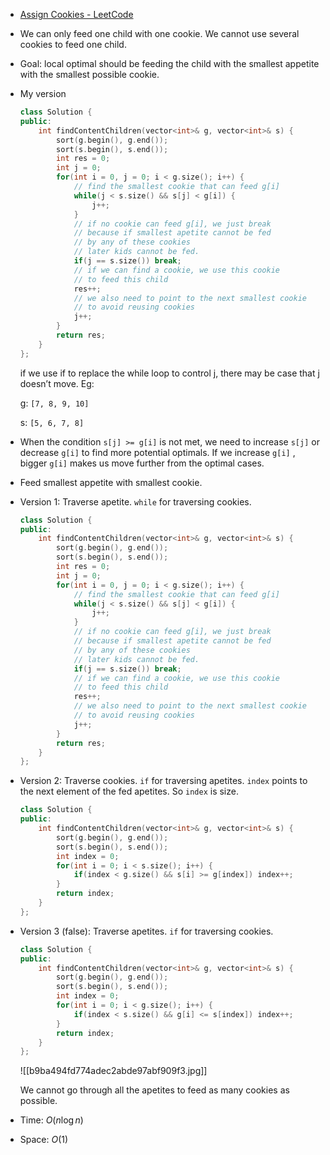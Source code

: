 - [Assign Cookies - LeetCode](https://leetcode.com/problems/assign-cookies/description/)
- We can only feed one child with one cookie. We cannot use several cookies to feed one child.
- Goal: local optimal should be feeding the child with the smallest appetite with the smallest possible cookie.
- My version
    
    ```C++
    class Solution {
    public:
        int findContentChildren(vector<int>& g, vector<int>& s) {
            sort(g.begin(), g.end());
            sort(s.begin(), s.end());
            int res = 0;
            int j = 0;
            for(int i = 0, j = 0; i < g.size(); i++) {
                // find the smallest cookie that can feed g[i]
                while(j < s.size() && s[j] < g[i]) {
                    j++;
                }
                // if no cookie can feed g[i], we just break
                // because if smallest apetite cannot be fed
                // by any of these cookies
                // later kids cannot be fed. 
                if(j == s.size()) break;
                // if we can find a cookie, we use this cookie 
                // to feed this child
                res++;
                // we also need to point to the next smallest cookie
                // to avoid reusing cookies
                j++;
            }
            return res;
        }
    };
    ```
    
    if we use if to replace the while loop to control j, there may be case that j doesn’t move. Eg:
    
    g: `[7, 8, 9, 10]`
    
    s: `[5, 6, 7, 8]`
    
- When the condition `s[j] >= g[i]` is not met, we need to increase `s[j]` or decrease `g[i]` to find more potential optimals. If we increase `g[i]` , bigger `g[i]` makes us move further from the optimal cases.
- Feed smallest appetite with smallest cookie. 
- Version 1: Traverse apetite. `while` for traversing cookies. 
    
    ```C++
    class Solution {
    public:
        int findContentChildren(vector<int>& g, vector<int>& s) {
            sort(g.begin(), g.end());
            sort(s.begin(), s.end());
            int res = 0;
            int j = 0;
            for(int i = 0, j = 0; i < g.size(); i++) {
                // find the smallest cookie that can feed g[i]
                while(j < s.size() && s[j] < g[i]) {
                    j++;
                }
                // if no cookie can feed g[i], we just break
                // because if smallest apetite cannot be fed
                // by any of these cookies
                // later kids cannot be fed. 
                if(j == s.size()) break;
                // if we can find a cookie, we use this cookie 
                // to feed this child
                res++;
                // we also need to point to the next smallest cookie
                // to avoid reusing cookies
                j++;
            }
            return res;
        }
    };
    ```

- Version 2: Traverse cookies. `if` for traversing apetites. `index` points to the next element of the fed apetites. So `index` is size. 

	```cpp
	class Solution {
	public:
	    int findContentChildren(vector<int>& g, vector<int>& s) {
	        sort(g.begin(), g.end());
	        sort(s.begin(), s.end());
	        int index = 0;
	        for(int i = 0; i < s.size(); i++) {
	            if(index < g.size() && s[i] >= g[index]) index++;
	        }
	        return index;
	    }
	};
	```

- Version 3 (false): Traverse apetites. `if` for traversing cookies. 

	```cpp
	class Solution {
	public:
	    int findContentChildren(vector<int>& g, vector<int>& s) {
	        sort(g.begin(), g.end());
	        sort(s.begin(), s.end());
	        int index = 0;
	        for(int i = 0; i < g.size(); i++) {
	            if(index < s.size() && g[i] <= s[index]) index++;
	        }
	        return index;
	    }
	};
	```

	![[b9ba494fd774adec2abde97abf909f3.jpg]]

	We cannot go through all the apetites to feed as many cookies as possible. 
- Time: $O(n\log n)$﻿
- Space: $O(1)$